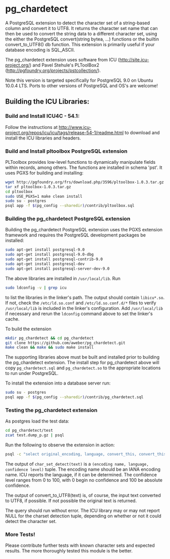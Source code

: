 pg_chardetect
==============
A PostgreSQL extension to detect the character set of a string-based column and convert it to UTF8.  It returns 
the character set name that can then be used to convert the string data to a different 
character set, using the either the PostgreSQL convert(string bytea, ...) functions or the builtin convert_to_UTF8() db function.  This extension is primarily useful if your database encoding is SQL_ASCII.

The pg_chardetect extension uses software from ICU (http://site.icu-project.org/) and Pavel Stehule's PLToolBox2 (http://pgfoundry.org/projects/pstcollection/).

Note this version is targeted specifically for PostgreSQL 9.0 on Ubuntu 10.0.4 LTS.  Ports to other versions of PostgreSQL and OS's are welcome!

Building the ICU Libraries:
---------------------------

### Build and Install ICU4C - 54.1:

Follow the instructions at http://www.icu-project.org/repos/icu/icu/tags/release-54-1/readme.html to download and install the ICU libraries and headers. 

### Build and Install pltoolbox PostgreSQL extension

PLToolbox provides low-level functions to dynamically manipulate fields within records, among others.  The functions are installed in schema 'pst'.  It uses PGXS for building and installing:

```bash
wget http://pgfoundry.org/frs/download.php/3596/pltoolbox-1.0.3.tar.gz
tar xf pltoolbox-1.0.3.tar.gz
cd pltoolbox
sudo USE_PGXS=1 make clean install
sudo su - postgres
psql app -f $(pg_config --sharedir)/contrib/pltoolbox.sql
```

### Building the pg_chardetect PostgreSQL extension

Building the pg_chardetect PostgreSQL extension uses the PGXS extension framework and requires the PostgreSQL development packages be installed:

```bash
sudo apt-get install postgresql-9.0
sudo apt-get install postgresql-9.0-dbg
sudo apt-get install postgresql-contrib-9.0
sudo apt-get install postgresql-dev
sudo apt-get install postgresql-server-dev-9.0
```

The above libraries are installed in `/usr/local/lib`.  Run

```bash
sudo ldconfig -v | grep icu
```

to list the libraries in the linker's path.  The output should contain `libicu*.so`.  If not, check the `/etc/ld.so.conf` and `/etc/ld.so.conf.d/*` files to verify `/usr/local/lib` is included in the linker's configuration.  Add `/usr/local/lib` if necessary and rerun the `ldconfig` command above to set the linker's cache.

To build the extension

```bash
mkdir pg_chardetect && cd pg_chardetect
git clone https://github.com/aweber/pg_chardetect.git
make clean && make && sudo make install
```

The supporting libraries above must be built and installed prior to building the pg_chardetect extension.  The install step for pg_chardetect above will copy `pg_chardetect.sql` and `pg_chardetect.so` to the appropriate locations to run under PostgreSQL.

To install the extension into a database server run:

```bash
sudo su - postgres
psql app -f $(pg_config --sharedir)/contrib/pg_chardetect.sql
```

### Testing the pg_chardetect extension

As postgres load the test data:

```bash
cd pg_chardetect/test
zcat test.dump_p.gz | psql 
```

Run the following to observe the extension in action:

```bash
psql -c "select original_encoding, language, convert_this, convert_this::bytea, convert_this::bytea, char_set_detect(convert_this), convert_to_UTF8(convert_this) from test"
```
The output of `char_set_detect(text)` is a `(encoding name, language, confidence level)` tuple.  The encoding name should be an IANA encoding name.  ICU reports the language, if it can be determined.  The confidence level ranges from 0 to 100, with 0 begin no confidence and 100 be absolute confidence.

The output of convert_to_UTF8(text) is, of course, the input text converted to UTF8, if possible.  If not possible the original text is returned.  

The query should run without error.  The ICU library may or may not report NULL for the charset detection tuple, depending on whether or not it could detect the character set.

### More Tests!

Please contribute further tests with known character sets and expected results.  The more thoroughly tested this module is the better.
